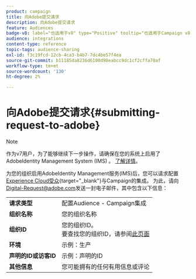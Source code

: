 ```yaml
---
product: campaign
title: 向Adobe提交请求
description: 向Adobe提交请求
feature: Audiences
badge-v8: label="也适用于v8" type="Positive" tooltip="也适用于Campaign v8"
audience: integrations
content-type: reference
topic-tags: audience-sharing
exl-id: f3c19fcd-12cb-4ca3-b4b7-7dc4be57f4ea
source-git-commit: b11185da8236d6100d98eabcc9dc1cf2cffa70af
workflow-type: tm+mt
source-wordcount: '130'
ht-degree: 2%

---
```


# 向Adobe提交请求{#submitting-request-to-adobe}

>[!NOTE]
>
>作为v7用户，为了能够继续下一步操作，请确保在您的系统上启用了AdobeIdentity Management System (IMS) 。 [了解详情](../../integrations/using/about-adobe-id.md)。

为您的组织启用AdobeIdentity Management服务(IMS)后，您可以请求配置[Experience Cloud受众](https://experienceleague.adobe.com/en/docs/core-services/interface/services/audiences/overview){target="_blank"}与Campaign的集成。 为此，请向[Digital-Request@adobe.com](mailto:Digital-Request@adobe.com)发送一封电子邮件，其中包含以下信息：

<table> 
 <tbody> 
  <tr> 
   <td> <strong>请求类型</strong><br /> </td> 
   <td> 配置Audience - Campaign集成 </td> 
  </tr> 
  <tr> 
   <td> <strong>组织名称</strong><br /> </td> 
   <td> 您的组织名称 </td> 
  </tr> 
  <tr> 
   <td> <strong>组织ID</strong><br /> </td> 
   <td> 您的组织ID。 <br>要查找您的组织ID，请参阅<a href="https://experienceleague.adobe.com/docs/core-services/interface/administration/organizations.html?lang=zh-Hans">此页面</a></td> 
  </tr> 
  <tr> 
   <td> <strong>环境</strong><br /> </td> 
   <td> 示例：生产 </td> 
  </tr> 
  <!--tr> 
   <td> <strong>AAM or People Service</strong><br /> </td> 
   <td> Example: Adobe Audience Manager. Make sure to mention whether or not you own Audience Manager license.</td> 
  </tr--> 
  <tr> 
   <td> <strong>声明的ID或访客ID</strong><br /> </td> 
   <td> 示例：声明的ID </td> 
  </tr> 
  <tr> 
   <td> <strong>其他信息</strong><br /> </td> 
   <td> 您可能拥有的任何有用信息或评论 </td> 
  </tr> 
 </tbody> 
</table>
